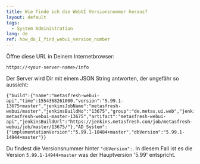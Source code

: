 ```yaml
---
title: Wie finde ich die WebUI Versionsnummer heraus?
layout: default
tags:
  - System Administration
lang: de
ref: how_do_I_find_webui_version_number
---
```


Öffne diese URL in Deinem Internetbrowser:

`https://<your-server-name>/info`

Der Server wird Dir mit einem JSON String antworten, der ungefähr so aussieht:

```
{"build":{"name":"metasfresh-webui-api","time":1554368261000,"version":"5.99.1-13675+master","jenkinsJobName":"metasfresh-webui/master","jenkinsBuildNo":"13675","group":"de.metas.ui.web","jenkinsBuildTag":"jenkins-metasfresh-webui-master-13675","artifact":"metasfresh-webui-api","jenkinsBuildUrl":"https://jenkins.metasfresh.com/job/metasfresh-webui/job/master/13675/"},"AD_System":{"implementationVersion":"5.99.1-10484+master","dbVersion":"5.99.1-14944+master"}}
```

Du findest die Versionsnummer hinter `"dbVersion":`. In diesem Fall ist es die Version `5.99.1-14944+master` was der Hauptversion '5.99' entspricht.
